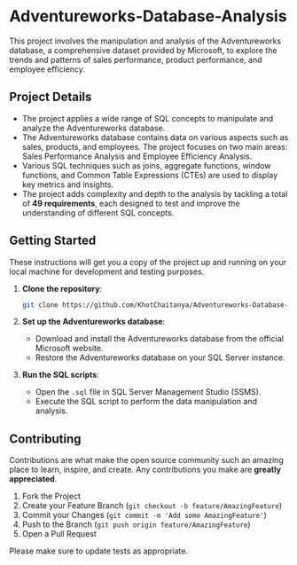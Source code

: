 # Adventureworks-Database-Analysis
This project involves the manipulation and analysis of the Adventureworks database, a comprehensive dataset provided by Microsoft, to explore the trends and patterns of sales performance, product performance, and employee efficiency.


## Project Details
- The project applies a wide range of SQL concepts to manipulate and analyze the Adventureworks database.
- The Adventureworks database contains data on various aspects such as sales, products, and employees. The project focuses on two main areas: Sales Performance Analysis and Employee Efficiency Analysis.
- Various SQL techniques such as joins, aggregate functions, window functions, and Common Table Expressions (CTEs) are used to display key metrics and insights.
- The project adds complexity and depth to the analysis by tackling a total of **49 requirements**, each designed to test and improve the understanding of different SQL concepts.


## Getting Started
These instructions will get you a copy of the project up and running on your local machine for development and testing purposes.

1. **Clone the repository**:

    ```bash
    git clone https://github.com/KhotChaitanya/Adventureworks-Database-Analysis.git
    ```

2. **Set up the Adventureworks database**:
    - Download and install the Adventureworks database from the official Microsoft website.
    - Restore the Adventureworks database on your SQL Server instance.

3. **Run the SQL scripts**:
    - Open the `.sql` file in SQL Server Management Studio (SSMS).
    - Execute the SQL script to perform the data manipulation and analysis.


## Contributing
Contributions are what make the open source community such an amazing place to learn, inspire, and create. Any contributions you make are **greatly appreciated**.

1. Fork the Project
2. Create your Feature Branch (`git checkout -b feature/AmazingFeature`)
3. Commit your Changes (`git commit -m 'Add some AmazingFeature'`)
4. Push to the Branch (`git push origin feature/AmazingFeature`)
5. Open a Pull Request

Please make sure to update tests as appropriate.

